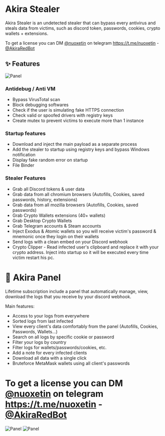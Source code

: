 
# Akira Stealer

Akira Stealer is an undetected stealer that can bypass every antivirus and steals data from victims, such as discord token, passwords, cookies, crypto wallets + extensions. 

To get a license you can DM [@nuoxetin](https://t.me/nuoxetin) on telegram https://t.me/nuoxetin - [@AkiraRedBot](https://t.me/AkiraRedBot)

## ✨ Features

![Panel](https://i.imgur.com/11ie87N.png)
### Antidebug / Anti VM
- Bypass VirusTotal scan
- Block debugging softwares
- Check if the user is simulating fake HTTPS connection
- Check valid or spoofed drivers with registry keys
- Create mutex to prevent victims to execute more than 1 instance

### Startup features
- Download and inject the main payload as a separate process
- Add the stealer to startup using registry keys and bypass Windows notification
- Display fake random error on startup
- File Binder

### Stealer Features
- Grab all Discord tokens & user data
- Grab data from all chromium browsers (Autofills, Cookies, saved passwords, history, extensions)
- Grab data from all mozilla browsers (Autofills, Cookies, saved passwords)
- Grab Crypto Wallets extensions (40+ wallets)
- Grab Desktop Crypto Wallets
- Grab Telegram accounts & Steam accounts
- Inject Exodus & Atomic wallets so you will receive victim's password & mnemonic once they login on their wallets
- Send logs with a clean embed on your Discord webhook
- Crypto Clipper - Read infected user's clipboard and replace it with your crypto address. Inject into startup so it will be executed every time victim restart his pc.



# 💊 Akira Panel
Lifetime subscription include a panel that automatically manage, view, download  the logs that you receive by your discord webhook.

Main features:
- Access to your logs from everywhere
- Sorted logs from last infected
- View every client's data comfortably from the panel (Autofills, Cookies, Passwords, Wallets...)
- Search on all logs by specific cookie or password
- Filter your logs by country
- Filter logs for wallets/passwords/cookies, etc.
- Add a note for every infected clients
- Download all data with a single click
- Bruteforce MetaMask wallets using all client's passwords

# To get a license you can DM [@nuoxetin](https://t.me/nuoxetin) on telegram https://t.me/nuoxetin - [@AkiraRedBot](https://t.me/AkiraRedBot)

![Panel](https://i.imgur.com/ikVExTz.png)
![Panel](https://i.imgur.com/i4Q3J2X.png)
